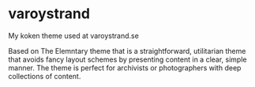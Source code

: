 # varoystrand
My koken theme used at varoystrand.se

Based on The Elemntary theme that is a straightforward, utilitarian theme that avoids fancy layout schemes by presenting content in a clear, simple manner.
The theme is perfect for archivists or photographers with deep collections of content.
